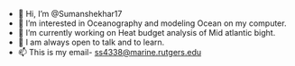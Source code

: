 - 👋 Hi, I’m @Sumanshekhar17
- 👀 I’m interested in Oceanography and modeling Ocean on my computer.
- 🌱 I’m currently working on Heat budget analysis of Mid atlantic bight.
- 💞️ I am always open to talk and to learn.
- 📫 This is my email- ss4338@marine.rutgers.edu

<!---
Sumanshekhar17/Sumanshekhar17 is a ✨ special ✨ repository because its `README.md` (this file) appears on your GitHub profile.
You can click the Preview link to take a look at your changes.
--->
